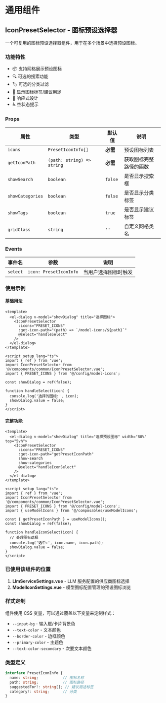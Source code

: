 # 通用组件

## IconPresetSelector - 图标预设选择器

一个可复用的图标预设选择器组件，用于在多个场景中选择预设图标。

### 功能特性

- 📦 支持网格展示预设图标
- 🔍 可选的搜索功能
- 🏷️ 可选的分类过滤
- 🎨 显示图标标签/建议用途
- 📱 响应式设计
- ♿ 空状态提示

### Props

| 属性 | 类型 | 默认值 | 说明 |
|------|------|--------|------|
| `icons` | `PresetIconInfo[]` | **必需** | 预设图标列表 |
| `getIconPath` | `(path: string) => string` | **必需** | 获取图标完整路径的函数 |
| `showSearch` | `boolean` | `false` | 是否显示搜索框 |
| `showCategories` | `boolean` | `false` | 是否显示分类标签 |
| `showTags` | `boolean` | `true` | 是否显示建议标签 |
| `gridClass` | `string` | `''` | 自定义网格类名 |

### Events

| 事件名 | 参数 | 说明 |
|--------|------|------|
| `select` | `icon: PresetIconInfo` | 当用户选择图标时触发 |

### 使用示例

#### 基础用法

```vue
<template>
  <el-dialog v-model="showDialog" title="选择图标">
    <IconPresetSelector
      :icons="PRESET_ICONS"
      :get-icon-path="(path) => `/model-icons/${path}`"
      @select="handleSelect"
    />
  </el-dialog>
</template>

<script setup lang="ts">
import { ref } from 'vue';
import IconPresetSelector from '@/components/common/IconPresetSelector.vue';
import { PRESET_ICONS } from '@/config/model-icons';

const showDialog = ref(false);

function handleSelect(icon) {
  console.log('选择的图标:', icon);
  showDialog.value = false;
}
</script>
```

#### 完整功能

```vue
<template>
  <el-dialog v-model="showDialog" title="选择预设图标" width="80%" top="5vh">
    <IconPresetSelector
      :icons="PRESET_ICONS"
      :get-icon-path="getPresetIconPath"
      show-search
      show-categories
      @select="handleIconSelect"
    />
  </el-dialog>
</template>

<script setup lang="ts">
import { ref } from 'vue';
import IconPresetSelector from '@/components/common/IconPresetSelector.vue';
import { PRESET_ICONS } from '@/config/model-icons';
import { useModelIcons } from '@/composables/useModelIcons';

const { getPresetIconPath } = useModelIcons();
const showDialog = ref(false);

function handleIconSelect(icon) {
  // 处理图标选择
  console.log('选中:', icon.name, icon.path);
  showDialog.value = false;
}
</script>
```

### 已使用该组件的位置

1. **LlmServiceSettings.vue** - LLM 服务配置的供应商图标选择
2. **ModelIconSettings.vue** - 模型图标配置管理的预设图标浏览

### 样式定制

组件使用 CSS 变量，可以通过覆盖以下变量来定制样式：

- `--input-bg` - 输入框/卡片背景色
- `--text-color` - 文本颜色
- `--border-color` - 边框颜色
- `--primary-color` - 主题色
- `--text-color-secondary` - 次要文本颜色

### 类型定义

```typescript
interface PresetIconInfo {
  name: string;           // 图标名称
  path: string;           // 图标路径
  suggestedFor?: string[]; // 建议用途标签
  category?: string;      // 分类
}
